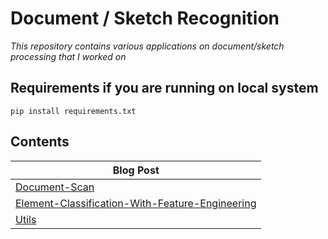 # Document / Sketch Recognition

*This repository contains various applications on document/sketch processing that I worked on*

## Requirements if you are running on local system
```
pip install requirements.txt
```

## Contents

| Blog Post |
| ------------- |
| [Document-Scan](github.com/yigitsik/Document-Sketch-Recognition/tree/main/Document-Scan) 
| [Element-Classification-With-Feature-Engineering](github.com/yigitsik/Document-Sketch-Recognition/tree/main/Element-Classification-With-Feature-Engineering) 
| [Utils](github.com/yigitsik/Document-Sketch-Recognition/tree/main/Utils) 
